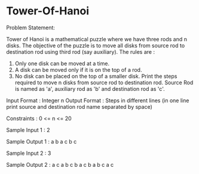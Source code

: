 # Tower-Of-Hanoi

Problem Statement: 

Tower of Hanoi is a mathematical puzzle where we have three rods and n disks. The objective of the puzzle is to move all disks from source rod to destination rod using third rod (say auxiliary). 
The rules are :
  1) Only one disk can be moved at a time.
  2) A disk can be moved only if it is on the top of a rod.
  3) No disk can be placed on the top of a smaller disk.
Print the steps required to move n disks from source rod to destination rod.
Source Rod is named as 'a', auxiliary rod as 'b' and destination rod as 'c'.

Input Format :
Integer n
Output Format :
Steps in different lines (in one line print source and destination rod name separated by space)

Constraints :
0 <= n <= 20

Sample Input 1 :
2

Sample Output 1 :
a b
a c
b c

Sample Input 2 :
3

Sample Output 2 :
a c
a b
c b
a c
b a
b c
a c
